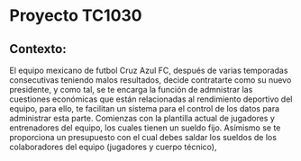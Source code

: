# Proyecto TC1030
## Contexto:
El equipo mexicano de futbol Cruz Azul FC, después de varias temporadas consecutivas teniendo malos resultados, decide contratarte como su nuevo presidente, y como tal, se te encarga la función de admnistrar
las cuestiones económicas que están relacionadas al rendimiento deportivo del equipo, para ello, te facilitan un sistema para el control de los datos para administrar esta parte. Comienzas con la plantilla
actual de jugadores y entrenadores del equipo, los cuales tienen un sueldo fijo. Asímismo se te proporciona un presupuesto con el cual debes saldar los sueldos de los colaboradores del equipo (jugadores y 
cuerpo técnico), 
